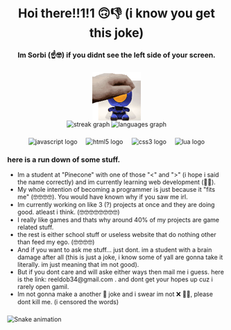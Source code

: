 <h1 align="center">Hoi there!!1!1 🙃👎 (i know you get this joke)</h1>

<h3 align="center">Im Sorbi (☝️🤓) if you didnt see the left side of your screen.</h3>

###
<div style="width: 100%; display: flex; justify-content: center; align-items: center">
  <img src="./ULTRAPET.gif"/>
</div>

<div style="width: 100%; display: flex; justify-content: center; align-items: center">
  <div align="center">
    <img src="https://streak-stats.demolab.com?user=sorbTheGoobert&locale=en&mode=daily&theme=dracula&hide_border=false&border_radius=5" height="150" alt="streak graph"  />
    <img src="https://github-readme-stats.vercel.app/api/top-langs?username=sorbTheGoobert&locale=en&hide_title=false&layout=compact&card_width=320&langs_count=6&theme=gruvbox&hide_border=false&custom_title=ignore%20C%20and%20Cpp" height="150" alt="languages graph"  />
  </div>
</div>

###

<div align="center">
  <img src="https://cdn.jsdelivr.net/gh/devicons/devicon/icons/javascript/javascript-original.svg" height="30" alt="javascript logo"  />
  <img width="12" />
  <img src="https://cdn.jsdelivr.net/gh/devicons/devicon/icons/html5/html5-original.svg" height="30" alt="html5 logo"  />
  <img width="12" />
  <img src="https://cdn.jsdelivr.net/gh/devicons/devicon/icons/css3/css3-original.svg" height="30" alt="css3 logo"  />
  <img width="12" />
  <img src="https://cdn.jsdelivr.net/gh/devicons/devicon/icons/lua/lua-original.svg" height="30" alt="lua logo"  />
</div>

###

<div>
  <h3>here is a run down of some stuff.</h3>

  <ul>
    <li>Im a student at "Pinecone" with one of those "<" and ">" (i hope i said the name correctly) and im currently learning web development (🤡🤓).</li>
    <li>My whole intention of becoming a programmer is just because it "fits me" (🤓🤓🤓🤓). You would have known why if you saw me irl.</li>
    <li>Im currently working on like 3 (?) projects at once and they are doing good. atleast i think. (🤓🤓🤓🤓🤓🤓🤓🤓)</li>
    <li>I really like games and thats why around 40% of my projects are game related stuff.</li>
    <li>the rest is either school stuff or useless website that do nothing other than feed my ego. (🤓🤓🤓🤓)</li>
    <li>And if you want to ask me stuff... just dont. im a student with a brain damage after all (this is just a joke, i know some of yall are gonna take it literally. im just meaning that im not good).</li>
    <li>But if you dont care and will aske either ways then mail me i guess. here is the link: reeldob34@gmail.com . and dont get your hopes up cuz i rarely open gamil.</li>
    <li>Im not gonna make a another 🚁 joke and i swear im not ❌ 🏳️‍🌈, please dont kill me. (i censored the words)</li>
  </ul>
</div>

###

<img src="https://raw.githubusercontent.com/sorbTheGoobert/sorbTheGoobert/output/snake.svg" alt="Snake animation" />

###